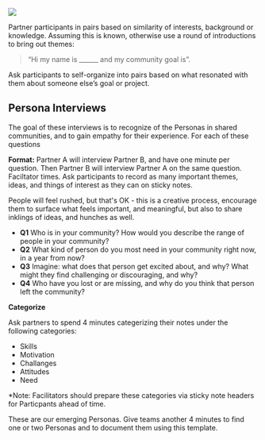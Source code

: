 ![](https://c2.staticflickr.com/4/3893/14708038406_7dfc461b46_z.jpg)

Partner participants in pairs based on similarity of interests, background or knowledge.   Assuming this is known, otherwise use a round of introductions to bring out themes: 

 >“Hi my name is ______ and my community goal is”. 
 
Ask participants to self-organize into pairs based on what resonated with them about someone else’s goal or project. 

## Persona Interviews

The goal of these interviews is to recognize  of the Personas in shared communities, and to gain empathy for their experience.  For each of these questions 

**Format:** Partner A will interview Partner B, and have one minute per question. Then Partner B will interview Partner A on the same question. Faciltator times. Ask participants to record as many important themes, ideas, and things of interest as they can on sticky notes.

People will feel rushed, but that's OK - this is a creative process, encourage them to surface what feels important, and meaningful, but also to share inklings of ideas, and hunches as well.

* **Q1** Who is in your community? How would you describe the range of people in your community?
* **Q2** What kind of person do you most need in your community right now, in a year from now?
* **Q3** Imagine: what does that person get excited about, and why? What might they find challenging or discouraging, and why?
* **Q4** Who have you lost or are missing, and why do you think that person left the community?

**Categorize**

Ask partners to spend 4 minutes categerizing their notes under the following categories:

* Skills
* Motivation
* Challanges
* Attitudes
* Need

*Note: Facilitators should prepare these categories via sticky note headers for Particpants ahead of time.

These are our emerging Personas.  Give teams another 4 minutes to find one or two Personas and to document them using this template.





